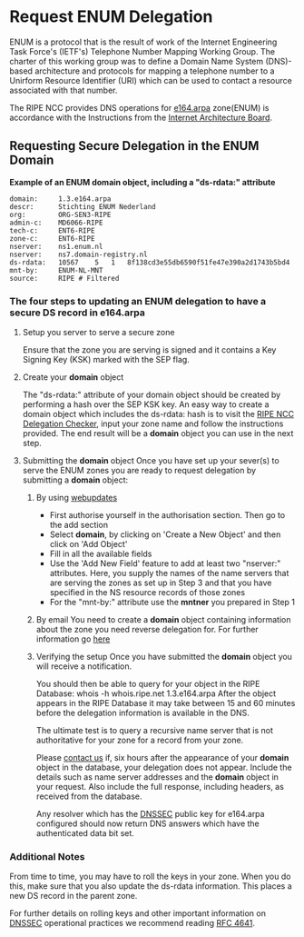 # Request ENUM Delegation

ENUM is a protocol that is the result of work of the Internet Engineering Task Force's (IETF's) Telephone Number Mapping Working Group. The charter of this working group was to define a Domain Name System (DNS)-based architecture and protocols for mapping a telephone number to a Unirform Resource Identifier (URI) which can be used to contact a resource associated with that number.

The RIPE NCC provides DNS operations for [e164.arpa](https://www.rfc-editor.org/rfc/rfc3761.html) zone(ENUM) is accordance with the Instructions from the [Internet Architecture Board](https://www.ripe.net/manage-ips-and-asns/dns/enum/iab-instructions).

## Requesting Secure Delegation in the ENUM Domain

**Example of an ENUM domain object, including a "ds-rdata:" attribute**

    domain:     1.3.e164.arpa
    descr:      Stichting ENUM Nederland
    org:        ORG-SEN3-RIPE
    admin-c:    MD6066-RIPE
    tech-c:     ENT6-RIPE
    zone-c:     ENT6-RIPE
    nserver:    ns1.enum.nl
    nserver:    ns7.domain-registry.nl
    ds-rdata:   10567    5   1   8f138cd3e55db6590f51fe47e390a2d1743b5bd4
    mnt-by:     ENUM-NL-MNT
    source:     RIPE # Filtered

### The four steps to updating an ENUM delegation to have a secure DS record in e164.arpa

1. Setup you server to serve a secure zone

    Ensure that the zone you are serving is signed and it contains a Key Signing Key (KSK) marked with the SEP flag.

1. Create your **domain** object

    The "ds-rdata:" attribute of your domain object should be created by performing a hash over the SEP KSK key. An easy way to create a domain object which includes the ds-rdata: hash is to visit the [RIPE NCC Delegation Checker](http://dnscheck.ripe.net/), input your zone name and follow the instructions provided. The end result will be a **domain** object you can use in the next step.

1. Submitting the **domain** object
    Once you have set up your sever(s) to serve the ENUM zones you are ready to request delegation by submitting a **domain** object:
    1. By using [webupdates](https://apps.db.ripe.net/db-web-ui/query)
        * First authorise yourself in the authorisation section. Then go to the add section
        * Select **domain**, by clicking on 'Create a New Object' and then click on 'Add Object'
        * Fill in all the available fields
        * Use the 'Add New Field' feature to add at least two "nserver:" attributes. Here, you supply the names of the name servers that are serving the zones as set up in Step 3 and that you have specified in the NS resource records of those zones
        * For the "mnt-by:" attribute use the **mntner** you prepared in Step 1
    1. By email
        You need to create a **domain** object containing information about the zone you need reverse delegation for. For further information go [here](../06.Update-Methods/04-Email-Updates.md#email-updates)

    1. Verifying the setup
        Once you have submitted the **domain** object you will receive a notification.

        You should then be able to query for your object in the RIPE Database:
            whois -h whois.ripe.net 1.3.e164.arpa
        After the object appears in the RIPE Database it may take between 15 and 60 minutes before the delegation information is available in the DNS.

        The ultimate test is to query a recursive name server that is not authoritative for your zone for a record from your zone.

        Please [contact us](https://www.ripe.net/contact-form?topic=ripe_dbm) if, six hours after the appearance of your **domain** object in the database, your delegation does not appear. Include the details such as name server addresses and the **domain** object in your request. Also include the full response, including headers, as received from the database.

        Any resolver which has the [DNSSEC](16-Request-DNSSEC-delegation.md#dnssec-delegations) public key for e164.arpa configured should now return DNS answers which have the authenticated data bit set.

### Additional Notes

From time to time, you may have to roll the keys in your zone. When you do this, make sure that you also update the ds-rdata information. This places a new DS record in the parent zone.

For further details on rolling keys and other important information on [DNSSEC](16-Request-DNSSEC-delegation.md#dnssec-delegations) operational practices we recommend reading [RFC 4641](https://www.ietf.org/rfc/rfc4641.txt).

